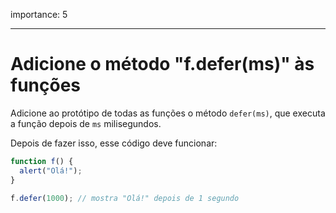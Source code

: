 importance: 5

---

# Adicione o método "f.defer(ms)" às funções

Adicione ao protótipo de todas as funções o método `defer(ms)`, que executa a função depois de `ms` milisegundos.

Depois de fazer isso, esse código deve funcionar:

```js
function f() {
  alert("Olá!");
}

f.defer(1000); // mostra "Olá!" depois de 1 segundo
```
